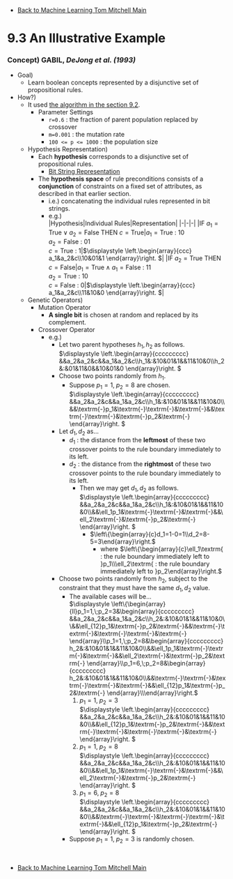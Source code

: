 * [Back to Machine Learning Tom Mitchell Main](../../main.md)

# 9.3 An Illustrative Example

### Concept) GABIL, *DeJong et al. (1993)*
- Goal)
  - Learn boolean concepts represented by a disjunctive set of propositional rules.
- How?)
  - It used [the algorithm in the section 9.2](../02/note.md#algorithm-genetic-algorithm-ga).
    - Parameter Settings
      - ```r=0.6``` : the fraction of parent population replaced by crossover
      - ```m=0.001``` : the mutation rate
      - ```100 <= p <= 1000``` : the population size
  - Hypothesis Representation)
    - Each **hypothesis** corresponds to a disjunctive set of propositional rules.
      - [Bit String Representation](../02/note.md#tech-bit-string-representation)
    - The **hypothesis space** of rule preconditions consists of a **conjunction** of constraints on a fixed set of attributes, as described in that earlier section.
      - i.e.) concatenating the individual rules represented in bit strings.
      - e.g.)    
        |Hypothesis|Individual Rules|Representation|
        |-|-|-|
        |$\textrm{IF } a_1=\textrm{True} \vee a_2=\textrm{False THEN } c=\textrm{True}$|$a_1=\textrm{True}$ : $10$<br>$a_2=\textrm{False}$ : $01$<br>$c=\textrm{True}$ : $1$|$`\displaystyle \left.\begin{array}{ccc} a_1&a_2&c\\10&01&1 \end{array}\right. `$|
        |$\textrm{IF } a_2=\textrm{True THEN } c=\textrm{False}$|$a_1=\textrm{True} \wedge a_1=\textrm{False}$ : $11$<br>$a_2=\textrm{True}$ : $10$<br>$c=\textrm{False}$ : $0$|$`\displaystyle \left.\begin{array}{ccc} a_1&a_2&c\\11&10&0 \end{array}\right. `$|
  - Genetic Operators)
    - Mutation Operator
      - **A single bit** is chosen at random and replaced by its complement.
    - Crossover Operator
      - e.g.)
        - Let two parent hypotheses $h_1,h_2$ as follows.   
          $`\displaystyle \left.\begin{array}{ccccccccc} &&a_2&a_2&c&&a_1&a_2&c\\h_1&:&10&01&1&&11&10&0\\h_2&:&01&11&0&&10&01&0 \end{array}\right. `$
        - Choose two points randomly from $h_1$.
          - Suppose $`p_1=1,\;p_2=8`$ are chosen.   
            $`\displaystyle \left.\begin{array}{ccccccccc} &&a_2&a_2&c&&a_1&a_2&c\\h_1&:&10&01&1&&11&10&0\\&&\textrm{-}p_1&\textrm{-}\textrm{-}&\textrm{-}&&\textrm{-}\textrm{-}&\textrm{-}p_2&\textrm{-} \end{array}\right. `$
        - Let $d_1,d_2$ as...
          - $d_1$ : the distance from the **leftmost** of these two crossover points to the rule boundary immediately to its left.
          - $d_2$ : the distance from the **rightmost** of these two crossover points to the rule boundary immediately to its left.
            - Then we may get $d_1,d_2$ as follows.   
              $`\displaystyle \left.\begin{array}{ccccccccc} &&a_2&a_2&c&&a_1&a_2&c\\h_1&:&10&01&1&&11&10&0\\&&\ell_1p_1&\textrm{-}\textrm{-}&\textrm{-}&&\ell_2\textrm{-}&\textrm{-}p_2&\textrm{-} \end{array}\right. `$
                - $`\left\{\begin{array}{c}d_1=1-0=1\\d_2=8-5=3\end{array}\right.`$
                  - where $`\left\{\begin{array}{c}\ell_1\textrm{ : the rule boundary immediately left to }p_1\\\ell_2\textrm{ : the rule boundary immediately left to }p_2\end{array}\right.`$
        - Choose two points randomly from $h_2$, subject to the constraint that they must have the same $d_1,d_2$ value.
          - The available cases will be...   
            $`\displaystyle \left\{\begin{array}{ll}p_1=1,\;p_2=3&\begin{array}{ccccccccc} &&a_2&a_2&c&&a_1&a_2&c\\h_2&:&10&01&1&&11&10&0\\&&\ell_{12}p_1&\textrm{-}p_2&\textrm{-}&&\textrm{-}\textrm{-}&\textrm{-}\textrm{-}&\textrm{-} \end{array}\\p_1=1,\;p_2=8&\begin{array}{ccccccccc} h_2&:&10&01&1&&11&10&0\\&&\ell_1p_1&\textrm{-}\textrm{-}&\textrm{-}&&\ell_2\textrm{-}&\textrm{-}p_2&\textrm{-} \end{array}\\p_1=6,\;p_2=8&\begin{array}{ccccccccc} h_2&:&10&01&1&&11&10&0\\&&\textrm{-}\textrm{-}&\textrm{-}\textrm{-}&\textrm{-}&&\ell_{12}p_1&\textrm{-}p_2&\textrm{-} \end{array}\\\end{array}\right.`$
            1. $`p_1=1,\;p_2=3`$   
               $`\displaystyle \left.\begin{array}{ccccccccc} &&a_2&a_2&c&&a_1&a_2&c\\h_2&:&10&01&1&&11&10&0\\&&\ell_{12}p_1&\textrm{-}p_2&\textrm{-}&&\textrm{-}\textrm{-}&\textrm{-}\textrm{-}&\textrm{-} \end{array}\right. `$
            2. $`p_1=1,\;p_2=8`$   
               $`\displaystyle \left.\begin{array}{ccccccccc} &&a_2&a_2&c&&a_1&a_2&c\\h_2&:&10&01&1&&11&10&0\\&&\ell_1p_1&\textrm{-}\textrm{-}&\textrm{-}&&\ell_2\textrm{-}&\textrm{-}p_2&\textrm{-} \end{array}\right. `$
            3. $`p_1=6,\;p_2=8`$   
               $`\displaystyle \left.\begin{array}{ccccccccc} &&a_2&a_2&c&&a_1&a_2&c\\h_2&:&10&01&1&&11&10&0\\&&\textrm{-}\textrm{-}&\textrm{-}\textrm{-}&\textrm{-}&&\ell_{12}p_1&\textrm{-}p_2&\textrm{-} \end{array}\right. `$
          - Suppose $`p_1=1,\;p_2=3`$ is randomly chosen.






<br>

* [Back to Machine Learning Tom Mitchell Main](../../main.md)